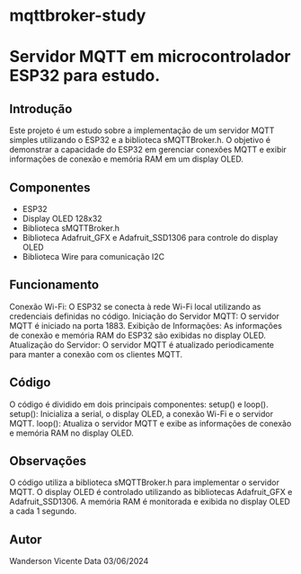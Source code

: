 # mqttbroker-study
# Servidor MQTT em microcontrolador ESP32 para estudo.

## Introdução
Este projeto é um estudo sobre a implementação de um servidor MQTT simples utilizando o ESP32 e a biblioteca sMQTTBroker.h. O objetivo é demonstrar a capacidade do ESP32 em gerenciar conexões MQTT e exibir informações de conexão e memória RAM em um display OLED.

## Componentes
* ESP32
* Display OLED 128x32
* Biblioteca sMQTTBroker.h
* Biblioteca Adafruit_GFX e Adafruit_SSD1306 para controle do display OLED
* Biblioteca Wire para comunicação I2C

## Funcionamento
Conexão Wi-Fi: O ESP32 se conecta à rede Wi-Fi local utilizando as credenciais definidas no código.
Iniciação do Servidor MQTT: O servidor MQTT é iniciado na porta 1883.
Exibição de Informações: As informações de conexão e memória RAM do ESP32 são exibidas no display OLED.
Atualização do Servidor: O servidor MQTT é atualizado periodicamente para manter a conexão com os clientes MQTT.

## Código
O código é dividido em dois principais componentes: setup() e loop().
setup(): Inicializa a serial, o display OLED, a conexão Wi-Fi e o servidor MQTT.
loop(): Atualiza o servidor MQTT e exibe as informações de conexão e memória RAM no display OLED.

## Observações
O código utiliza a biblioteca sMQTTBroker.h para implementar o servidor MQTT.
O display OLED é controlado utilizando as bibliotecas Adafruit_GFX e Adafruit_SSD1306.
A memória RAM é monitorada e exibida no display OLED a cada 1 segundo.

## Autor
Wanderson Vicente
Data
03/06/2024
